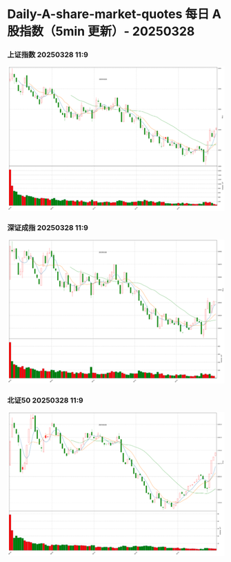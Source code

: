 
# Daily-A-share-market-quotes 每日 A 股指数（5min 更新）- 20250328

### 上证指数 20250328 11:9
![](./fig/2025/3/20250328-sh000001.png)

### 深证成指 20250328 11:9
![](./fig/2025/3/20250328-sz399001.png)

### 北证50 20250328 11:9
![](./fig/2025/3/20250328-bj899050.png)
